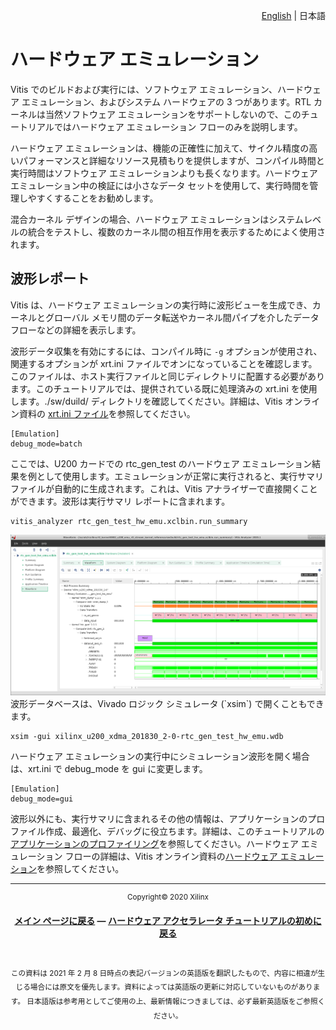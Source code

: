 <p align="right"><a href="../../../../../README.md">English</a> | <a>日本語</a></p>

# ハードウェア エミュレーション

Vitis でのビルドおよび実行には、ソフトウェア エミュレーション、ハードウェア エミュレーション、およびシステム ハードウェアの 3 つがあります。RTL カーネルは当然ソフトウェア エミュレーションをサポートしないので、このチュートリアルではハードウェア エミュレーション フローのみを説明します。

ハードウェア エミュレーションは、機能の正確性に加えて、サイクル精度の高いパフォーマンスと詳細なリソース見積もりを提供しますが、コンパイル時間と実行時間はソフトウェア エミュレーションよりも長くなります。ハードウェア エミュレーション中の検証には小さなデータ セットを使用して、実行時間を管理しやすくすることをお勧めします。

混合カーネル デザインの場合、ハードウェア エミュレーションはシステムレベルの統合をテストし、複数のカーネル間の相互作用を表示するためによく使用されます。

## 波形レポート

Vitis は、ハードウェア エミュレーションの実行時に波形ビューを生成でき、カーネルとグローバル メモリ間のデータ転送やカーネル間パイプを介したデータフローなどの詳細を表示します。

波形データ収集を有効にするには、コンパイル時に `-g` オプションが使用され、関連するオプションが xrt.ini ファイルでオンになっていることを確認します。このファイルは、ホスト実行ファイルと同じディレクトリに配置する必要があります。このチュートリアルでは、提供されている既に処理済みの xrt.ini を使用します。./sw/duild/ ディレクトリを確認してください。詳細は、Vitis オンライン資料の [xrt.ini ファイル](https://japan.xilinx.com/html_docs/xilinx2020_1/vitis_doc/obl1532064985142.html)を参照してください。

```
[Emulation]
debug_mode=batch
```

ここでは、U200 カードでの rtc\_gen\_test のハードウェア エミュレーション結果を例として使用します。エミュレーションが正常に実行されると、実行サマリ ファイルが自動的に生成されます。これは、Vitis アナライザーで直接開くことができます。波形は実行サマリ レポートに含まれます。

```
vitis_analyzer rtc_gen_test_hw_emu.xclbin.run_summary
```

<div align="center"><img src="./images/hw_emu_waveform.PNG" alt="ハードウェア エミュレーション波形" ></div>
波形データベースは、Vivado ロジック シミュレータ (`xsim`) で開くこともできます。

```
xsim -gui xilinx_u200_xdma_201830_2-0-rtc_gen_test_hw_emu.wdb
```

ハードウェア エミュレーションの実行中にシミュレーション波形を開く場合は、xrt.ini で debug\_mode を gui に変更します。

```
[Emulation]
debug_mode=gui
```

波形以外にも、実行サマリに含まれるその他の情報は、アプリケーションのプロファイル作成、最適化、デバッグに役立ちます。詳細は、このチュートリアルの[アプリケーションのプロファイリング](./profile_tutorial.md)を参照してください。ハードウェア エミュレーション フローの詳細は、Vitis オンライン資料の[ハードウェア エミュレーション](https://japan.xilinx.com/html_docs/xilinx2020_1/vitis_doc/buildtargets1.html#ldh1504034328524)を参照してください。


---------------------------------------


<p align="center"><sup>Copyright&copy; 2020 Xilinx</sup></p>
<p align= center class="sphinxhide"><b><a href="../../../../README.md">メイン ページに戻る</a> &mdash; <a href="../../../README.md">ハードウェア アクセラレータ チュートリアルの初めに戻る</a></b></p></br>
<p align="center"><sup>この資料は 2021 年 2 月 8 日時点の表記バージョンの英語版を翻訳したもので、内容に相違が生じる場合には原文を優先します。資料によっては英語版の更新に対応していないものがあります。
日本語版は参考用としてご使用の上、最新情報につきましては、必ず最新英語版をご参照ください。</sup></p>
